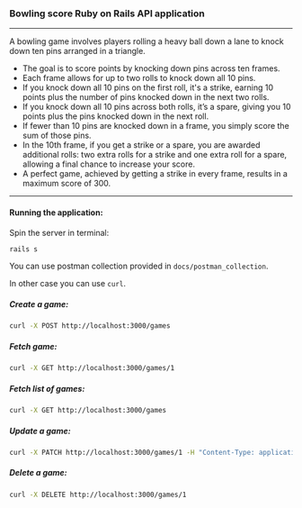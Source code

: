 ### Bowling score Ruby on Rails API application 
---

A bowling game involves players rolling a heavy ball down a lane to knock down ten pins arranged in a triangle.
- The goal is to score points by knocking down pins across ten frames.
- Each frame allows for up to two rolls to knock down all 10 pins.
- If you knock down all 10 pins on the first roll, it's a strike, earning 10 points plus the number of pins knocked down in the next two rolls.
- If you knock down all 10 pins across both rolls, it’s a spare, giving you 10 points plus the pins knocked down in the next roll.
- If fewer than 10 pins are knocked down in a frame, you simply score the sum of those pins.
- In the 10th frame, if you get a strike or a spare, you are awarded additional rolls: two extra rolls for a strike and one extra roll for a spare, allowing a final chance to increase your score.
- A perfect game, achieved by getting a strike in every frame, results in a maximum score of 300.

---

#### Running the application:

Spin the server in terminal:
```bash
rails s
```

You can use postman collection provided in `docs/postman_collection`.

In other case you can use `curl`.

##### Create a game:
```bash
curl -X POST http://localhost:3000/games
```

##### Fetch game:
```bash
curl -X GET http://localhost:3000/games/1
```

##### Fetch list of games:
```bash
curl -X GET http://localhost:3000/games
```

##### Update a game:
```bash
curl -X PATCH http://localhost:3000/games/1 -H "Content-Type: application/json" -d '{"pins_ko": 5}'
```

##### Delete a game:
```bash
curl -X DELETE http://localhost:3000/games/1
```
